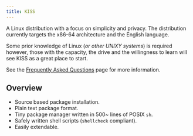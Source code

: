 ```yaml
---
title: KISS
---
```


A Linux distribution with a focus on simplicity and privacy. The distribution currently targets the x86-64 architecture and the English language.

Some prior knowledge of Linux (*or other UNIXY systems*) is required however, those with the capacity, the drive and the willingness to learn will see KISS as a great place to start.

See the [Frequently Asked Questions](https://getkiss.org/pages/faq/) page for more information.

## Overview

- Source based package installation.
- Plain text package format.
- Tiny package manager written in 500~ lines of POSIX `sh`.
- Safely written shell scripts (`shellcheck` compliant).
- Easily extendable.
